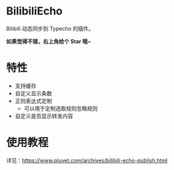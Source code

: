 # BilibiliEcho
Bilibili 动态同步到 Typecho 的插件。

**如果觉得不错，右上角给个 Star 哦~**

# 特性

- 支持缓存
- 自定义显示条数
- 正则表达式定制
  - 可以用于定制选取规则忽略规则
- 自定义是否显示转发内容

# 使用教程

详见：https://www.pluvet.com/archives/bilibili-echo-publish.html
